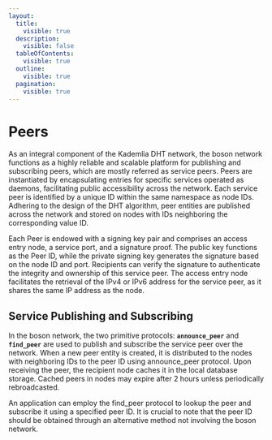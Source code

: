 ```yaml
---
layout:
  title:
    visible: true
  description:
    visible: false
  tableOfContents:
    visible: true
  outline:
    visible: true
  pagination:
    visible: true
---
```


# Peers

As an integral component of the Kademlia DHT network, the boson network functions as a highly reliable and scalable platform for publishing and subscribing peers, which are mostly referred as service peers. Peers are instantiated by encapsulating entries for specific services operated as daemons, facilitating public accessibility across the network. Each service peer is identified by a unique ID within the same namespace as node IDs. Adhering to the design of the DHT algorithm, peer entities are published across the network and stored on nodes with IDs neighboring the corresponding value ID.

Each Peer is endowed with a signing key pair and comprises an access entry node, a service port, and a signature proof. The public key functions as the Peer ID, while the private signing key generates the signature based on the node ID and port. Recipients can verify the signature to authenticate the integrity and ownership of this service peer. The access entry node facilitates the retrieval of the IPv4 or IPv6 address for the service peer, as it shares the same IP address as the node.

## Service Publishing and Subscribing

In the boson network, the two primitive protocols: **`announce_peer`** and **`find_peer`** are used to publish and subscribe the service peer over the network. When a new peer entity is created, it is distributed to the nodes with neighboring IDs to the peer ID using announce\_peer protocol. Upon receiving the peer, the recipient node caches it in the local database storage. Cached peers in nodes may expire after 2 hours unless periodically rebroadcasted.

An application can employ the find\_peer protocol to lookup the peer and subscribe it using a specified peer ID. It is crucial to note that the peer ID should be obtained through an alternative method not involving the boson network.
